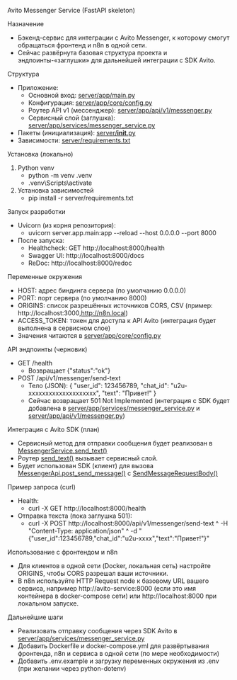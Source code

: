 Avito Messenger Service (FastAPI skeleton)

Назначение
- Бэкенд-сервис для интеграции с Avito Messenger, к которому смогут обращаться фронтенд и n8n в одной сети.
- Сейчас развёрнута базовая структура проекта и эндпоинты-«заглушки» для дальнейшей интеграции с SDK Avito.

Структура
- Приложение:
  - Основной вход: [server/app/main.py](server/app/main.py:1)
  - Конфигурация: [server/app/core/config.py](server/app/core/config.py:1)
  - Роутер API v1 (мессенджер): [server/app/api/v1/messenger.py](server/app/api/v1/messenger.py:1)
  - Сервисный слой (заглушка): [server/app/services/messenger_service.py](server/app/services/messenger_service.py:1)
- Пакеты (инициализация): [server/__init__.py](server/__init__.py:1)
- Зависимости: [server/requirements.txt](server/requirements.txt:1)

Установка (локально)
1) Python venv
   - python -m venv .venv
   - .venv\Scripts\activate
2) Установка зависимостей
   - pip install -r server/requirements.txt

Запуск разработки
- Uvicorn (из корня репозитория):
  - uvicorn server.app.main:app --reload --host 0.0.0.0 --port 8000
- После запуска:
  - Healthcheck: GET http://localhost:8000/health
  - Swagger UI: http://localhost:8000/docs
  - ReDoc: http://localhost:8000/redoc

Переменные окружения
- HOST: адрес биндинга сервера (по умолчанию 0.0.0.0)
- PORT: порт сервера (по умолчанию 8000)
- ORIGINS: список разрешённых источников CORS, CSV (пример: http://localhost:3000,http://n8n.local)
- ACCESS_TOKEN: токен для доступа к API Avito (интеграция будет выполнена в сервисном слое)
- Значения читаются в [server/app/core/config.py](server/app/core/config.py:1)

API эндпоинты (черновик)
- GET /health
  - Возвращает {"status":"ok"}
- POST /api/v1/messenger/send-text
  - Тело (JSON):
    {
      "user_id": 123456789,
      "chat_id": "u2u-xxxxxxxxxxxxxxxxxxxx",
      "text": "Привет!"
    }
  - Сейчас возвращает 501 Not Implemented (интеграция с SDK будет добавлена в [server/app/services/messenger_service.py](server/app/services/messenger_service.py:1) и [server/app/api/v1/messenger.py](server/app/api/v1/messenger.py:1))

Интеграция с Avito SDK (план)
- Сервисный метод для отправки сообщения будет реализован в [MessengerService.send_text()](server/app/services/messenger_service.py:16)
- Роутер [send_text()](server/app/api/v1/messenger.py:17) вызывает сервисный слой.
- Будет использован SDK (клиент) для вызова [MessengerApi.post_send_message()](do_not_for_ai/avito_messenger/docs/MessengerApi.md:789) с [SendMessageRequestBody()](do_not_for_ai/avito_messenger/docs/SendMessageRequestBody.md:1)

Пример запроса (curl)
- Health:
  - curl -X GET http://localhost:8000/health
- Отправка текста (пока заглушка 501):
  - curl -X POST http://localhost:8000/api/v1/messenger/send-text ^
    -H "Content-Type: application/json" ^
    -d "{\"user_id\":123456789,\"chat_id\":\"u2u-xxxx\",\"text\":\"Привет!\"}"

Использование с фронтендом и n8n
- Для клиентов в одной сети (Docker, локальная сеть) настройте ORIGINS, чтобы CORS разрешал ваши источники.
- В n8n используйте HTTP Request node к базовому URL вашего сервиса, например http://avito-service:8000 (если это имя контейнера в docker-compose сети) или http://localhost:8000 при локальном запуске.

Дальнейшие шаги
- Реализовать отправку сообщения через SDK Avito в [server/app/services/messenger_service.py](server/app/services/messenger_service.py:1)
- Добавить Dockerfile и docker-compose.yml для развёртывания фронтенда, n8n и сервиса в одной сети (по мере необходимости)
- Добавить .env.example и загрузку переменных окружения из .env (при желании через python-dotenv)